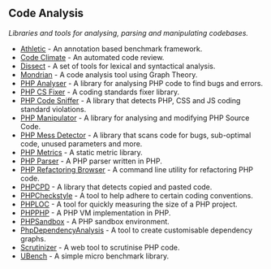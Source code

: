 ## Code Analysis
*Libraries and tools for analysing, parsing and manipulating codebases.*
* [Athletic](https://github.com/polyfractal/athletic) - An annotation based benchmark framework.
* [Code Climate](http://codeclimate.com) - An automated code review.
* [Dissect](https://github.com/jakubledl/dissect) - A set of tools for lexical and syntactical analysis.
* [Mondrian](https://github.com/Trismegiste/Mondrian) - A code analysis tool using Graph Theory.
* [PHP Analyser](https://github.com/scrutinizer-ci/php-analyzer) - A library for analysing PHP code to find bugs and errors.
* [PHP CS Fixer](https://github.com/FriendsOfPHP/PHP-CS-Fixer) - A coding standards fixer library.
* [PHP Code Sniffer](https://github.com/squizlabs/PHP_CodeSniffer) - A library that detects PHP, CSS and JS coding standard violations.
* [PHP Manipulator](https://github.com/schmittjoh/php-manipulator) - A library for analysing and modifying PHP Source Code.
* [PHP Mess Detector](http://phpmd.org/) - A library that scans code for bugs, sub-optimal code, unused parameters and more.
* [PHP Metrics](https://github.com/Halleck45/PhpMetrics) - A static metric library.
* [PHP Parser](https://github.com/nikic/PHP-Parser) - A PHP parser written in PHP.
* [PHP Refactoring Browser](https://github.com/QafooLabs/php-refactoring-browser) - A command line utility for refactoring PHP code.
* [PHPCPD](https://github.com/sebastianbergmann/phpcpd) - A library that detects copied and pasted code.
* [PHPCheckstyle](https://github.com/jbrooksuk/phpcheckstyle) - A tool to help adhere to certain coding conventions.
* [PHPLOC](https://github.com/sebastianbergmann/phploc) - A tool for quickly measuring the size of a PHP project.
* [PHPPHP](https://github.com/ircmaxell/PHPPHP) - A PHP VM implementation in PHP.
* [PHPSandbox](https://github.com/fieryprophet/php-sandbox) - A PHP sandbox environment.
* [PhpDependencyAnalysis](https://github.com/mamuz/PhpDependencyAnalysis) - A tool to create customisable dependency graphs.
* [Scrutinizer](https://scrutinizer-ci.com/) - A web tool to scrutinise PHP code.
* [UBench](https://github.com/devster/ubench) - A simple micro benchmark library.
